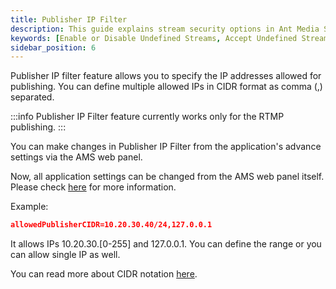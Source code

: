 ```yaml
---
title: Publisher IP Filter
description: This guide explains stream security options in Ant Media Server, and how you can Enable Disable, or Accept Undefined Streams.
keywords: [Enable or Disable Undefined Streams, Accept Undefined Streams, One Time Token Control, Stream security, Ant Media Server Documentation, Ant Media Server Tutorials]
sidebar_position: 6
---
```


Publisher IP filter feature allows you to specify the IP addresses allowed for publishing. You can define multiple allowed IPs in CIDR format as comma (,) separated.

:::info
Publisher IP Filter feature currently works only for the RTMP publishing.
:::

You can make changes in Publisher IP Filter from the application's advance settings via the AMS web panel.

Now, all application settings can be changed from the AMS web panel itself. Please check [here](https://antmedia.io/docs/guides/configuration-and-testing/ams-application-configuration/#management-panel-settings) for more information.

Example: 

```json
allowedPublisherCIDR=10.20.30.40/24,127.0.0.1
``` 

It allows IPs 10.20.30.\[0-255\] and 127.0.0.1. You can define the range or you can allow single IP as well.

You can read more about CIDR notation [here](https://whatismyipaddress.com/cidr/).
